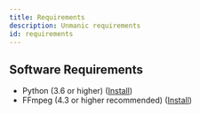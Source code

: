 ```yaml
---
title: Requirements
description: Unmanic requirements
id: requirements
---
```



## Software Requirements


 - Python (3.6 or higher) ([Install](https://www.python.org/downloads/))
 - FFmpeg (4.3 or higher recommended) ([Install](https://www.ffmpeg.org/))
